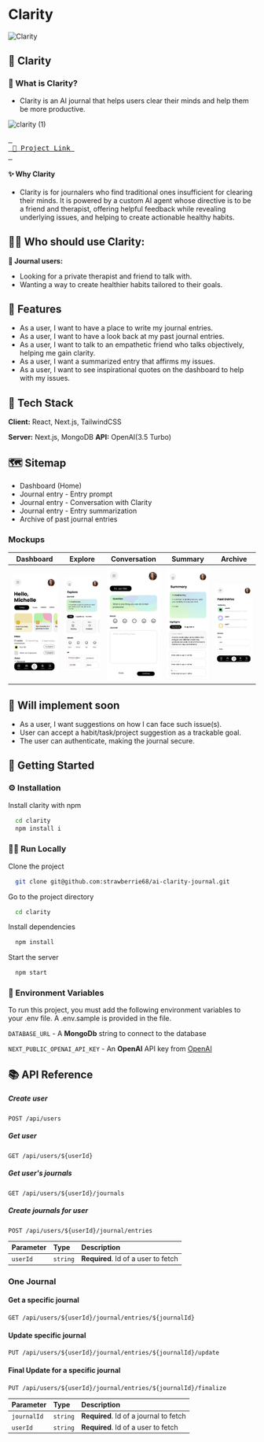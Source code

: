 # Clarity

![Clarity](https://github.com/user-attachments/assets/86d34cf9-65cb-4574-a1c9-5dfd5adb2df9)

## 💭 Clarity
### 📕 What is Clarity?

- Clarity is an AI journal that helps users clear their minds and help them be more productive.


![clarity (1)](https://github.com/user-attachments/assets/8c987d89-1428-4d6b-b22f-371192cc7d5d)

 <a href="https://clarity-lime.vercel.app/login" target="_blank">
<kbd> <br> 🛁 Project Link <br> </kbd></a>

#### ✨ Why Clarity


- Clarity is for journalers who find traditional ones insufficient for clearing their minds. It is powered by a custom AI agent whose directive is to be a friend and therapist, offering helpful feedback while revealing underlying issues, and helping to create actionable healthy habits.

## 🧑‍💻 Who should use Clarity:

**📝 Journal users:**

- Looking for a private therapist and friend to talk with.
- Wanting a way to create healthier habits tailored to their goals.

## 🎯 Features

- As a user, I want to have a place to write my journal entries.
- As a user, I want to have a look back at my past journal entries.
- As a user, I want to talk to an empathetic friend who talks objectively, helping me gain clarity.
- As a user, I want a summarized entry that affirms my issues.
- As a user, I want to see inspirational quotes on the dashboard to help with my issues.

## 👾 Tech Stack

**Client:** React, Next.js, TailwindCSS

**Server:** Next.js, MongoDB
**API:** OpenAI(3.5 Turbo)

## 🗺️ Sitemap

- Dashboard (Home)
- Journal entry - Entry prompt
- Journal entry - Conversation with Clarity
- Journal entry - Entry summarization
- Archive of past journal entries

### Mockups

|                                                             Dashboard                                                             |                                                               Explore                                                              |                                                            Conversation                                                            |                                                              Summary                                                              |                                                              Archive                                                              |
| :-------------------------------------------------------------------------------------------------------------------------------: | :-------------------------------------------------------------------------------------------------------------------------------: | :-------------------------------------------------------------------------------------------------------------------------------: | :-------------------------------------------------------------------------------------------------------------------------------: | :-------------------------------------------------------------------------------------------------------------------------------: |
| <img src="https://github.com/strawberrie68/ai-clarity-journal/blob/develop/mockups/dashboard.svg" width="200"/> | <img src="https://github.com/strawberrie68/ai-clarity-journal/blob/develop/mockups/explore.png" width="200"/> | <img src="https://github.com/strawberrie68/ai-clarity-journal/blob/develop/mockups/chat.svg" width="200"/> | <img src="https://github.com/strawberrie68/ai-clarity-journal/blob/develop/mockups/summary.png" width="200"/> | <img src="https://github.com/strawberrie68/ai-clarity-journal/blob/develop/mockups/pastEntry.svg" width="200"/> |

## 📮 Will implement soon

- As a user, I want suggestions on how I can face such issue(s).
- User can accept a habit/task/project suggestion as a trackable goal.
- The user can authenticate, making the journal secure.


## 🧰 Getting Started

### ⚙️ Installation

Install clarity with npm

```bash
  cd clarity
  npm install i
```

### 🏃‍♀️ Run Locally

Clone the project

```bash
  git clone git@github.com:strawberrie68/ai-clarity-journal.git
```

Go to the project directory

```bash
  cd clarity
```

Install dependencies

```bash
  npm install
```

Start the server

```bash
  npm start
```

### 🔑 Environment Variables

To run this project, you must add the following environment variables to your .env file. A .env.sample is provided in the file.

`DATABASE_URL` - A **MongoDb** string to connect to the database

`NEXT_PUBLIC_OPENAI_API_KEY` - An **OpenAI** API key from [OpenAI](https://platform.openai.com/docs/overview)



## 📚 API Reference

##### Create user

```http
POST /api/users
```

##### Get user

```http
GET /api/users/${userId}
```

##### Get user's journals

```http
GET /api/users/${userId}/journals
```

##### Create journals for user

```http
POST /api/users/${userId}/journal/entries
```

| Parameter | Type     | Description                       |
| :-------- | :------- | :-------------------------------- |
| `userId`  | `string` | **Required**. Id of a user to fetch |

### One Journal

#### Get a specific journal

```http
GET /api/users/${userId}/journal/entries/${journalId}
```

#### Update specific journal

```http
PUT /api/users/${userId}/journal/entries/${journalId}/update
```

#### Final Update for a specific journal

```http
PUT /api/users/${userId}/journal/entries/${journalId}/finalize
```

| Parameter   | Type     | Description                          |
| :---------- | :------- | :----------------------------------- |
| `journalId` | `string` | **Required**. Id of a journal to fetch |
| `userId`    | `string` | **Required**. Id of a user to fetch    |



